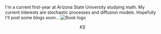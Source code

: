 I'm a current first-year at Arizona State University studying math.
My current interests are stochastic processes and diffusion models. 
Hopefully I'll post some blogs soon...
![Book logo](!javier-cramirez.github.io/6efdbcfe48c190a39b26446c36cd18bd.png)


$$KS$$
